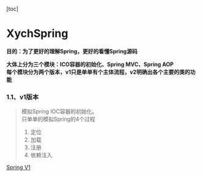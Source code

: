 [toc]
# XychSpring

<b>目的：为了更好的理解Spring，更好的看懂Spring源码</b><br>

<b>大体上分为三个模块：ICO容器的初始化、Spring MVC、Spring AOP</b><br>
<b>每个模块分为两个版本，v1只是单单有个主体流程，v2明确出各个主要的类的功能</b>

### 1.1、v1版本
> 模拟Spring IOC容器的初始化。<br>
> 只单单的模拟Spring的4个过程<br>
> 1. 定位<br>
> 2. 加载<br>
> 3. 注册<br>
> 4. 依赖注入<br>

[Spring V1](doc/Spring_v1.md)

